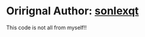# Orirignal Author: [sonlexqt](https://github.com/sonlexqt/whack-a-mole)  
This code is not all from myself!!
